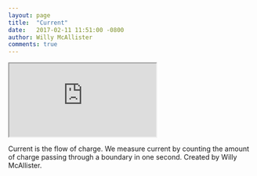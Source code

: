 ```yaml
---
layout: page
title:  "Current"
date:   2017-02-11 11:51:00 -0800
author: Willy McAllister
comments: true
---
```


<iframe width="{{site.data.video.width}}" height="{{site.data.video.height}}" src="https://www.youtube.com/embed/ZRLXDiiUv8Q?modestbranding=1;controls=1;showinfo=0;rel=0;fs=1"  allowfullscreen></iframe> 

Current is the flow of charge. We measure current by counting the amount of charge passing through a boundary in one second. Created by Willy McAllister.